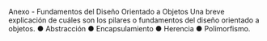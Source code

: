 Anexo - Fundamentos del Diseño Orientado a Objetos 
Una breve explicación de cuáles son los pilares o fundamentos del diseño orientado a objetos. 
● Abstracción 
● Encapsulamiento 
● Herencia 
● Polimorfismo.

